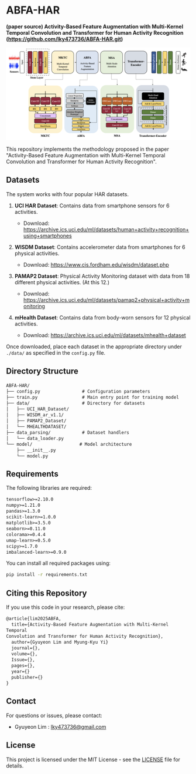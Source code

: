 # ABFA-HAR
**(paper source) Activity-Based Feature Augmentation with Multi-Kernel Temporal
Convolution and Transformer for Human Activity Recognition (https://github.com/lky473736/ABFA-HAR.git)**



<p align="center"><img src='./model_architecture.png'></p>

This repository implements the methodology proposed in the paper "Activity-Based Feature Augmentation with Multi-Kernel Temporal Convolution and Transformer for Human Activity Recognition".

## Datasets

The system works with four popular HAR datasets.

1. **UCI HAR Dataset**: Contains data from smartphone sensors for 6 activities.
   - Download: https://archive.ics.uci.edu/ml/datasets/human+activity+recognition+using+smartphones

2. **WISDM Dataset**: Contains accelerometer data from smartphones for 6 physical activities.
   - Download: https://www.cis.fordham.edu/wisdm/dataset.php

3. **PAMAP2 Dataset**: Physical Activity Monitoring dataset with data from 18 different physical activities. (At this 12.)
   - Download: https://archive.ics.uci.edu/ml/datasets/pamap2+physical+activity+monitoring

4. **mHealth Dataset**: Contains data from body-worn sensors for 12 physical activities.
   - Download: https://archive.ics.uci.edu/ml/datasets/mhealth+dataset

Once downloaded, place each dataset in the appropriate directory under `./data/` as specified in the `config.py` file.

## Directory Structure

```
ABFA-HAR/
├── config.py                # Configuration parameters
├── train.py                 # Main entry point for training model
├── data/                    # Directory for datasets
│   ├── UCI_HAR_Dataset/
│   ├── WISDM_ar_v1.1/
│   ├── PAMAP2_Dataset/
│   └── MHEALTHDATASET/
├── data_parsing/            # Dataset handlers
│   └── data_loader.py
└── model/                  # Model architecture
    ├── __init__.py
    └── model.py
```

## Requirements

The following libraries are required:

```
tensorflow>=2.10.0
numpy>=1.21.0
pandas>=1.3.0
scikit-learn>=1.0.0
matplotlib>=3.5.0
seaborn>=0.11.0
colorama>=0.4.4
umap-learn>=0.5.0
scipy>=1.7.0
imbalanced-learn>=0.9.0
```

You can install all required packages using:

```bash
pip install -r requirements.txt
```


## Citing this Repository

If you use this code in your research, please cite:

```
@article{lim2025ABFA,
  title={Activity-Based Feature Augmentation with Multi-Kernel Temporal
Convolution and Transformer for Human Activity Recognition},
  author={Gyuyeon Lim and Myung-Kyu Yi}
  journal={},
  volume={},
  Issue={},
  pages={},
  year={}
  publisher={}
}
```

## Contact

For questions or issues, please contact:
- Gyuyeon Lim : lky473736@gmail.com

## License

This project is licensed under the MIT License - see the [LICENSE](LICENSE) file for details.
